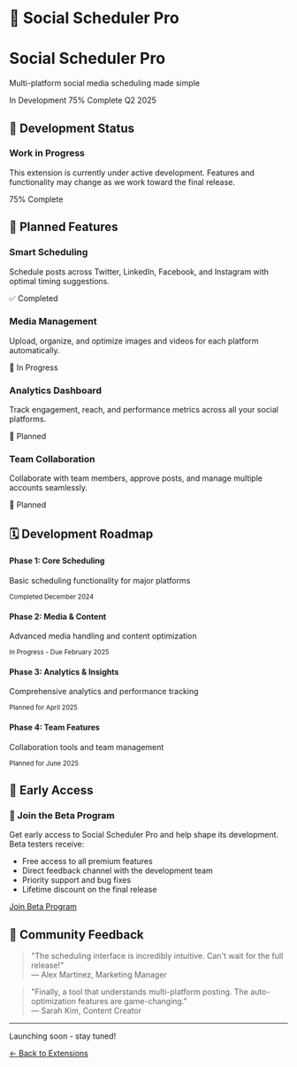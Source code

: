 # 📅 Social Scheduler Pro

<div class="extension-hero">
  <div class="extension-meta">
    <div class="extension-icon large">
      <i class="fas fa-calendar-alt"></i>
    </div>
    <div class="extension-info">
      <h1>Social Scheduler Pro</h1>
      <p class="tagline">Multi-platform social media scheduling made simple</p>
      <div class="status-badges">
        <span class="badge wip">In Development</span>
        <span class="badge rating">75% Complete</span>
        <span class="badge users">Q2 2025</span>
      </div>
    </div>
  </div>
</div>

## 🚧 Development Status

<div class="wip-notice">
  <div class="wip-icon">
    <i class="fas fa-hard-hat"></i>
  </div>
  <div class="wip-content">
    <h3>Work in Progress</h3>
    <p>This extension is currently under active development. Features and functionality may change as we work toward the final release.</p>
    <div class="progress-bar">
      <div class="progress-fill" style="width: 75%"></div>
    </div>
    <span class="progress-text">75% Complete</span>
  </div>
</div>

## 🎯 Planned Features

<div class="features-grid">
  <div class="feature-card">
    <div class="feature-icon">
      <i class="fas fa-calendar-plus"></i>
    </div>
    <h3>Smart Scheduling</h3>
    <p>Schedule posts across Twitter, LinkedIn, Facebook, and Instagram with optimal timing suggestions.</p>
    <div class="feature-status completed">✅ Completed</div>
  </div>
  
  <div class="feature-card">
    <div class="feature-icon">
      <i class="fas fa-images"></i>
    </div>
    <h3>Media Management</h3>
    <p>Upload, organize, and optimize images and videos for each platform automatically.</p>
    <div class="feature-status in-progress">🔄 In Progress</div>
  </div>
  
  <div class="feature-card">
    <div class="feature-icon">
      <i class="fas fa-chart-bar"></i>
    </div>
    <h3>Analytics Dashboard</h3>
    <p>Track engagement, reach, and performance metrics across all your social platforms.</p>
    <div class="feature-status planned">📝 Planned</div>
  </div>
  
  <div class="feature-card">
    <div class="feature-icon">
      <i class="fas fa-users"></i>
    </div>
    <h3>Team Collaboration</h3>
    <p>Collaborate with team members, approve posts, and manage multiple accounts seamlessly.</p>
    <div class="feature-status planned">📝 Planned</div>
  </div>
</div>

## 🗓️ Development Roadmap

<div class="roadmap">
  <div class="roadmap-item completed">
    <div class="roadmap-marker"></div>
    <div class="roadmap-content">
      <h4>Phase 1: Core Scheduling</h4>
      <p>Basic scheduling functionality for major platforms</p>
      <small>Completed December 2024</small>
    </div>
  </div>
  
  <div class="roadmap-item in-progress">
    <div class="roadmap-marker"></div>
    <div class="roadmap-content">
      <h4>Phase 2: Media & Content</h4>
      <p>Advanced media handling and content optimization</p>
      <small>In Progress - Due February 2025</small>
    </div>
  </div>
  
  <div class="roadmap-item planned">
    <div class="roadmap-marker"></div>
    <div class="roadmap-content">
      <h4>Phase 3: Analytics & Insights</h4>
      <p>Comprehensive analytics and performance tracking</p>
      <small>Planned for April 2025</small>
    </div>
  </div>
  
  <div class="roadmap-item planned">
    <div class="roadmap-marker"></div>
    <div class="roadmap-content">
      <h4>Phase 4: Team Features</h4>
      <p>Collaboration tools and team management</p>
      <small>Planned for June 2025</small>
    </div>
  </div>
</div>

## 📧 Early Access

<div class="early-access">
  <h3>🎉 Join the Beta Program</h3>
  <p>Get early access to Social Scheduler Pro and help shape its development. Beta testers receive:</p>
  <ul>
    <li>Free access to all premium features</li>
    <li>Direct feedback channel with the development team</li>
    <li>Priority support and bug fixes</li>
    <li>Lifetime discount on the final release</li>
  </ul>
  <a href="#" class="btn-primary beta-signup">
    <i class="fas fa-rocket"></i>
    Join Beta Program
  </a>
</div>

## 💬 Community Feedback

<div class="testimonials">
  <blockquote>
    "The scheduling interface is incredibly intuitive. Can't wait for the full release!"
    <footer>— Alex Martinez, Marketing Manager</footer>
  </blockquote>
  
  <blockquote>
    "Finally, a tool that understands multi-platform posting. The auto-optimization features are game-changing."
    <footer>— Sarah Kim, Content Creator</footer>
  </blockquote>
</div>

---

<div class="extension-footer">
  <p>
    <i class="fas fa-rocket"></i> 
    Launching soon - stay tuned!
  </p>
  <p>
    <a href="/">← Back to Extensions</a>
  </p>
</div> 